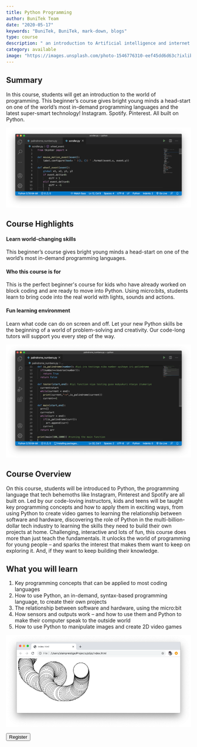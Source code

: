 ```yaml
---
title: Python Programming
author: BuniTek Team
date: "2020-05-17"
keywords: "BuniTek, BuniTek, mark-down, blogs"
type: course
description: " an introduction to Artificial intelligence and internet of things"
category: available
image: "https://images.unsplash.com/photo-1546776310-eef45dd6d63c?ixlib=rb-1.2.1&ixid=eyJhcHBfaWQiOjEyMDd9&auto=format&fit=crop&w=739&q=80"
---
```

<div class ="markdown__content">
<h2 class='markdown__section'> <span class="test">Summary</span> </h2>
  <p class="markdown_paragraph ">
  In this course, students will get an introduction to the world of programming. This beginner’s course gives bright young minds a head-start on one of the world’s most in-demand programming languages and the latest super-smart technology! Instagram. Spotify. Pinterest. All built on Python. 
  </p>

  <img class="markdown__image" src="../../assets/images/code3.png" />

<h2 class='markdown__section'> Course Highlights </h2>

  <h4 class="markdown__sub-section"><span>Learn world-changing skills</span></h4>
    <p class="markdown_paragraph">
      This beginner’s course gives bright young minds a head-start on one of the world’s most in-demand programming languages. 
    </p>



  <h4 class="markdown__sub-section"> <span>Who this course is for</span> </h4>
    <p class="markdown_paragraph">
      This is the perfect beginner's course for kids who have already worked on block coding and are ready to move into Python. Using micro:bits, students learn to bring code into the real world with lights, sounds and actions. 
    </p>


  <h4 class="markdown__sub-section"> <span>Fun learning environment</span> </h4>
    <p class="markdown_paragraph">
      Learn what code can do on screen and off. Let your new Python skills be the beginning of a world of problem-solving and creativity. Our code-long tutors will support you every step of the way.
    </p>

<img class="markdown__image" src="../../assets/images/code2.png" />


<h2 class='markdown__section'> Course Overview </h2>
  <p class="markdown_paragraph">
    On this course, students will be introduced to Python, the programming language that tech behemoths like Instagram, Pinterest and Spotify are all built on. Led by our code-loving instructors, kids and teens will be taught key programming concepts and how to apply them in exciting ways, from using Python to create video games to learning the relationship between software and hardware, discovering the role of Python in the multi-billion-dollar tech industry to learning the skills they need to build their own projects at home. Challenging, interactive and lots of fun, this course does more than just teach the fundamentals. It unlocks the world of programming for young people – and sparks the interest that makes them want to keep on exploring it. And, if they want to keep building their knowledge.
  </p>



<h2 class='markdown__section'>  What you will learn </h2>
  <ol>
    <li>Key programming concepts that can be applied to most coding languages</li>
    <li>How to use Python, an in-demand, syntax-based programming language, to create their own projects</li>
    <li>The relationship between software and hardware, using the micro:bit</li>
    <li>How sensors and outputs work – and how to use them and Python to make their computer speak to the outside world</li>
    <li>How to use Python to manipulate images and create 2D video games </li>
  </ol>

<img class="markdown__image" src="../../assets/images/results.png" />

<a href="course/enRoll"><button class="markdown__button is-primary has-bg-primary">Register <div class="markdown__button__overlay"></div></button> </a>


</div>
